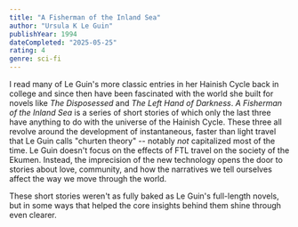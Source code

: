 ```yaml
---
title: "A Fisherman of the Inland Sea"
author: "Ursula K Le Guin"
publishYear: 1994
dateCompleted: "2025-05-25"
rating: 4
genre: sci-fi
---
```


I read many of Le Guin's more classic entries in her Hainish Cycle back in college and
since then have been fascinated with the world she built for novels like _The Disposessed_
and _The Left Hand of Darkness_. _A Fisherman of the Inland Sea_ is a series of short
stories of which only the last three have anything to do with the universe of the Hainish
Cycle. These three all revolve around the development of instantaneous, faster than light
travel that Le Guin calls "churten theory" -- notably _not_ capitalized most of the
time. Le Guin doesn't focus on the effects of FTL travel on the society of the
Ekumen. Instead, the imprecision of the new technology opens the door to stories about
love, community, and how the narratives we tell ourselves affect the way we move through
the world.

These short stories weren't as fully baked as Le Guin's full-length novels, but in some
ways that helped the core insights behind them shine through even clearer.
